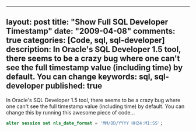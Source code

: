 
---
layout: post
title: "Show Full SQL Developer Timestamp"
date: "2009-04-08"
comments: true
categories: [Code, sql, sql-developer]
description: In Oracle's SQL Developer 1.5 tool, there seems to be a crazy bug where one can't see the full timestamp value (including time) by default.  You can change 
keywords: sql, sql-developer
published: true
---

In Oracle's SQL Developer 1.5 tool, there seems to be a crazy bug where one can't see the full timestamp value (including time) by default.  You can change this by running this awesome piece of code...
<!--more-->

```sql
alter session set nls_date_format = 'MM/DD/YYYY HH24:MI:SS';
```


  
